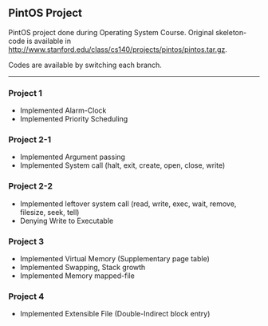 PintOS Project 
---
PintOS project done during Operating System Course. Original skeleton-code is available in http://www.stanford.edu/class/cs140/projects/pintos/pintos.tar.gz.

Codes are available by switching each branch.

---
### Project 1

* Implemented Alarm-Clock
* Implemented Priority Scheduling

### Project 2-1

* Implemented Argument passing
* Implemented System call (halt, exit, create, open, close, write)

### Project 2-2

* Implemented leftover system call (read, write, exec, wait, remove, filesize, seek, tell)
* Denying Write to Executable

### Project 3

* Implemented Virtual Memory (Supplementary page table)
* Implemented Swapping, Stack growth
* Implemented Memory mapped-file

### Project 4

* Implemented Extensible File (Double-Indirect block entry)

